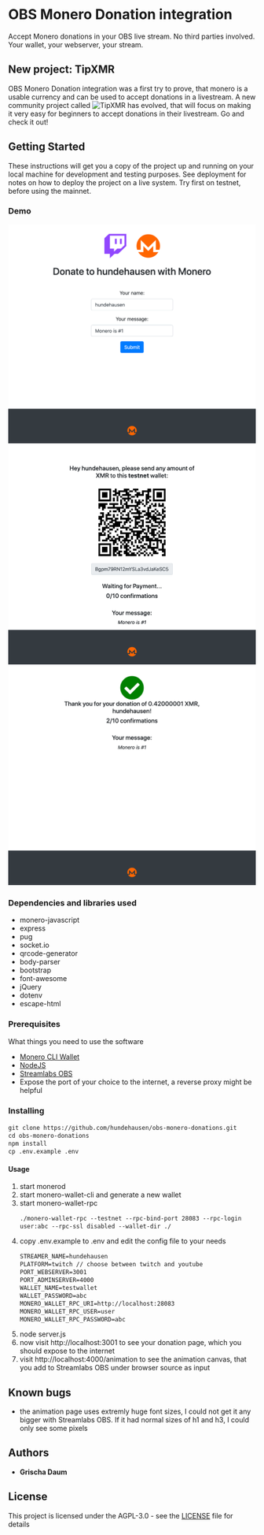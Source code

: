 # OBS Monero Donation integration

Accept Monero donations in your OBS live stream. No third parties involved. Your wallet, your webserver, your stream.

## New project: TipXMR

OBS Monero Donation integration was a first try to prove, that monero is a usable currency and can be used to accept donations in a livestream.
A new community project called ![TipXMR](https://github.com/tipxmr/tipxmr) has evolved, that will focus on making it very easy for beginners to accept donations in their livestream. Go and check it out!

## Getting Started

These instructions will get you a copy of the project up and running on your local machine for development and testing purposes. See deployment for notes on how to deploy the project on a live system. Try first on testnet, before using the mainnet.

### Demo

![User Input](/demo/user_input.png?raw=true "User Input")
![Waiting for payment](/demo/waiting.png?raw=true "Waiting for payment")
![Confirmations](/demo/confirmations.png?raw=true "Confirmations")

### Dependencies and libraries used

- monero-javascript
- express
- pug
- socket.io
- qrcode-generator
- body-parser
- bootstrap
- font-awesome
- jQuery
- dotenv
- escape-html

### Prerequisites

What things you need to use the software

- [Monero CLI Wallet](https://web.getmonero.org/downloads/#cli)
- [NodeJS](https://nodejs.org/en/)
- [Streamlabs OBS](https://streamlabs.com/)
- Expose the port of your choice to the internet, a reverse proxy might be helpful

### Installing

```
git clone https://github.com/hundehausen/obs-monero-donations.git
cd obs-monero-donations
npm install
cp .env.example .env
```

#### Usage

1. start monerod
2. start monero-wallet-cli and generate a new wallet
3. start monero-wallet-rpc
   ```
   ./monero-wallet-rpc --testnet --rpc-bind-port 28083 --rpc-login user:abc --rpc-ssl disabled --wallet-dir ./
   ```
4. copy .env.example to .env and edit the config file to your needs
   ```
   STREAMER_NAME=hundehausen
   PLATFORM=twitch // choose between twitch and youtube
   PORT_WEBSERVER=3001
   PORT_ADMINSERVER=4000
   WALLET_NAME=testwallet
   WALLET_PASSWORD=abc
   MONERO_WALLET_RPC_URI=http://localhost:28083
   MONERO_WALLET_RPC_USER=user
   MONERO_WALLET_RPC_PASSWORD=abc
   ```
5. node server.js
6. now visit http://localhost:3001 to see your donation page, which you should expose to the internet
7. visit http://localhost:4000/animation to see the animation canvas, that you add to Streamlabs OBS under browser source as input

## Known bugs

- the animation page uses extremly huge font sizes, I could not get it any bigger with Streamlabs OBS. If it had normal sizes of h1 and h3, I could only see some pixels

## Authors

- **Grischa Daum**

## License

This project is licensed under the AGPL-3.0 - see the [LICENSE](LICENSE) file for details
